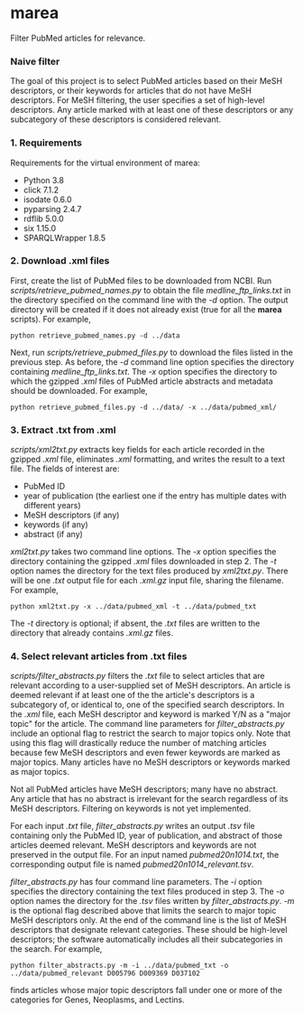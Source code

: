 # marea
Filter PubMed articles for relevance.

### Naive filter
The goal of this project is to select PubMed articles based on their MeSH descriptors, or their keywords for articles
that do not have MeSH descriptors. For MeSH filtering, the user specifies a set of high-level descriptors. Any article
marked with at least one of these descriptors or any subcategory of these descriptors is considered relevant.

### 1. Requirements
Requirements for the virtual environment of marea:

* Python 3.8
* click 7.1.2
* isodate 0.6.0
* pyparsing 2.4.7
* rdflib 5.0.0
* six 1.15.0
* SPARQLWrapper 1.8.5

### 2. Download .xml files
First, create the list of PubMed files to be downloaded from NCBI. Run _scripts/retrieve_pubmed_names.py_
to obtain the file _medline_ftp_links.txt_ in the directory specified on the command line with the _-d_ option.
The output directory will be created if it does not already exist (true for all the __marea__ scripts). For example,

`python retrieve_pubmed_names.py -d ../data`

Next, run _scripts/retrieve_pubmed_files.py_ to download the files listed in the previous step. As before,
the _-d_ command line option specifies the directory containing _medline_ftp_links.txt_. The _-x_ option specifies
the directory to which the gzipped _.xml_ files of PubMed article abstracts and metadata should be downloaded.
For example,

`python retrieve_pubmed_files.py -d ../data/ -x ../data/pubmed_xml/`

### 3. Extract .txt from .xml
_scripts/xml2txt.py_ extracts key fields for each article recorded in the gzipped _.xml_ file, eliminates _.xml_ 
formatting, and writes the result to a text file. The fields of interest are:

* PubMed ID
* year of publication (the earliest one if the entry has multiple dates with different years)
* MeSH descriptors (if any)
* keywords (if any)
* abstract (if any)

_xml2txt.py_ takes two command line options. The _-x_ option specifies the directory containing the
gzipped _.xml_ files downloaded in step 2. The _-t_ option names the directory for the text files produced by 
_xml2txt.py_. There will be one _.txt_ output file for each _.xml.gz_ input file, sharing the filename.
For example,
 
`python xml2txt.py -x ../data/pubmed_xml -t ../data/pubmed_txt`

The _-t_ directory is optional; if absent, the _.txt_ files are written to the directory that already contains
_.xml.gz_ files.

### 4. Select relevant articles from .txt files

_scripts/filter_abstracts.py_ filters the _.txt_ file to select articles that are relevant according to
a user-supplied set of MeSH descriptors. An article is deemed relevant if at least one of the the article's
descriptors is a subcategory of, or identical to, one of the specified search descriptors. In the _.xml_ file,
each MeSH descriptor and keyword is marked Y/N as a "major topic" for the article. The command line parameters for 
_filter_abstracts.py_ include an optional flag to restrict the search to major topics only. Note that using this
flag will drastically reduce the number of matching articles because few MeSH descriptors and even fewer keywords
are marked as major topics. Many articles have no MeSH descriptors or keywords marked as major topics.

Not all PubMed articles have MeSH descriptors; many have no abstract. Any article that has no abstract is irrelevant
for the search regardless of its MeSH descriptors. Filtering on keywords is not yet implemented.

For each input _.txt_ file, _filter_abstracts.py_ writes an output _.tsv_ file containing only the PubMed ID,
year of publication, and abstract of those articles deemed relevant. MeSH descriptors and keywords are not preserved
in the output file. For an input named _pubmed20n1014.txt_, the corresponding output file is named
_pubmed20n1014_relevant.tsv_.

_filter_abstracts.py_ has four command line parameters. The _-i_ option specifies the directory containing the
text files produced in step 3. The _-o_ option names the directory for the _.tsv_ files written by 
_filter_abstracts.py_. _-m_ is the optional flag described above that limits the search to major topic MeSH
descriptors only. At the end of the command line is the list of MeSH descriptors that designate relevant
categories. These should be high-level descriptors; the software automatically includes all their subcategories in
the search. For example,

`python filter_abstracts.py -m -i ../data/pubmed_txt -o ../data/pubmed_relevant D005796 D009369 D037102`

finds articles whose major topic descriptors fall under one or more of the categories for Genes, Neoplasms,
 and Lectins.
 